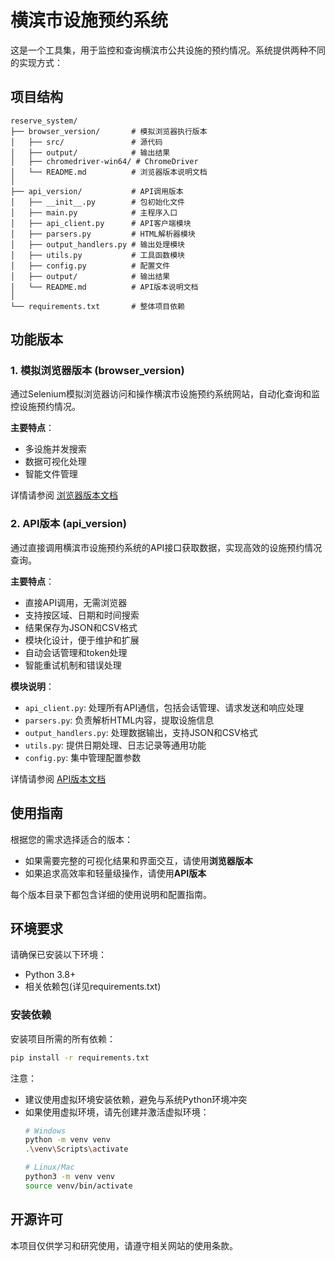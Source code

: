 # 横滨市设施预约系统

这是一个工具集，用于监控和查询横滨市公共设施的预约情况。系统提供两种不同的实现方式：

## 项目结构

```
reserve_system/
├── browser_version/       # 模拟浏览器执行版本
│   ├── src/               # 源代码
│   ├── output/            # 输出结果
│   ├── chromedriver-win64/ # ChromeDriver
│   └── README.md          # 浏览器版本说明文档
│
├── api_version/           # API调用版本 
│   ├── __init__.py        # 包初始化文件
│   ├── main.py            # 主程序入口
│   ├── api_client.py      # API客户端模块
│   ├── parsers.py         # HTML解析器模块
│   ├── output_handlers.py # 输出处理模块
│   ├── utils.py           # 工具函数模块
│   ├── config.py          # 配置文件
│   ├── output/            # 输出结果
│   └── README.md          # API版本说明文档
│
└── requirements.txt       # 整体项目依赖
```

## 功能版本

### 1. 模拟浏览器版本 (browser_version)

通过Selenium模拟浏览器访问和操作横滨市设施预约系统网站，自动化查询和监控设施预约情况。

**主要特点**：
- 多设施并发搜索
- 数据可视化处理
- 智能文件管理

详情请参阅 [浏览器版本文档](./browser_version/README.md)

### 2. API版本 (api_version)

通过直接调用横滨市设施预约系统的API接口获取数据，实现高效的设施预约情况查询。

**主要特点**：
- 直接API调用，无需浏览器
- 支持按区域、日期和时间搜索
- 结果保存为JSON和CSV格式
- 模块化设计，便于维护和扩展
- 自动会话管理和token处理
- 智能重试机制和错误处理

**模块说明**：
- `api_client.py`: 处理所有API通信，包括会话管理、请求发送和响应处理
- `parsers.py`: 负责解析HTML内容，提取设施信息
- `output_handlers.py`: 处理数据输出，支持JSON和CSV格式
- `utils.py`: 提供日期处理、日志记录等通用功能
- `config.py`: 集中管理配置参数

详情请参阅 [API版本文档](./api_version/README.md)

## 使用指南

根据您的需求选择适合的版本：
- 如果需要完整的可视化结果和界面交互，请使用**浏览器版本**
- 如果追求高效率和轻量级操作，请使用**API版本**

每个版本目录下都包含详细的使用说明和配置指南。

## 环境要求

请确保已安装以下环境：
- Python 3.8+
- 相关依赖包(详见requirements.txt)

### 安装依赖

安装项目所需的所有依赖：
```bash
pip install -r requirements.txt
```

注意：
- 建议使用虚拟环境安装依赖，避免与系统Python环境冲突
- 如果使用虚拟环境，请先创建并激活虚拟环境：
  ```bash
  # Windows
  python -m venv venv
  .\venv\Scripts\activate

  # Linux/Mac
  python3 -m venv venv
  source venv/bin/activate
  ```

## 开源许可

本项目仅供学习和研究使用，请遵守相关网站的使用条款。 